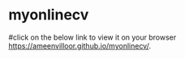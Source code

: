 # myonlinecv 
#click on the below link to view it on your browser
https://ameenvilloor.github.io/myonlinecv/.
